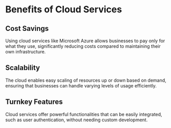 # Benefits of Cloud Services

## Cost Savings

Using cloud services like Microsoft Azure allows businesses to pay only for what they use, significantly reducing costs compared to maintaining their own infrastructure.

## Scalability

The cloud enables easy scaling of resources up or down based on demand, ensuring that businesses can handle varying levels of usage efficiently.

## Turnkey Features

Cloud services offer powerful functionalities that can be easily integrated, such as user authentication, without needing custom development.
